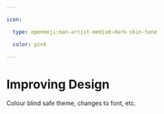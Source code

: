 ```yaml
---

icon: 

  type: openmoji:man-artist-medium-dark-skin-tone

  color: pink

---
```


# Improving Design

Colour blind safe theme, changes to font, etc. 